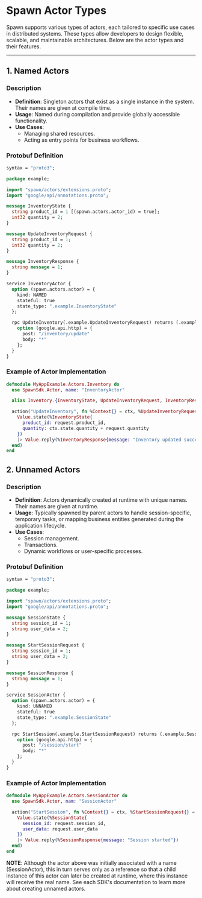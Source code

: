 # Spawn Actor Types

Spawn supports various types of actors, each tailored to specific use cases in distributed systems. These types allow developers to design flexible, scalable, and maintainable architectures. Below are the actor types and their features.

---

## **1. Named Actors**

### **Description**

- **Definition**: Singleton actors that exist as a single instance in the system. Their names are given at compile time.
- **Usage**: Named during compilation and provide globally accessible functionality.
- **Use Cases**: 
  - Managing shared resources.
  - Acting as entry points for business workflows.

### **Protobuf Definition**

```proto
syntax = "proto3";

package example;

import "spawn/actors/extensions.proto";
import "google/api/annotations.proto";

message InventoryState {
  string product_id = 1 [(spawn.actors.actor_id) = true];
  int32 quantity = 2;
}

message UpdateInventoryRequest {
  string product_id = 1;
  int32 quantity = 2;
}

message InventoryResponse {
  string message = 1;
}

service InventoryActor {
  option (spawn.actors.actor) = {
    kind: NAMED
    stateful: true
    state_type: ".example.InventoryState"
  };

  rpc UpdateInventory(.example.UpdateInventoryRequest) returns (.example.InventoryResponse) {
    option (google.api.http) = {
      post: "/inventory/update"
      body: "*"
    };
  }
}
``` 

### **Example of Actor Implementation**

```elixir
defmodule MyAppExample.Actors.Inventory do
  use SpawnSdk.Actor, name: "InventoryActor"

  alias Inventory.{InventoryState, UpdateInventoryRequest, InventoryResponse}

  action("UpdateInventory", fn %Context{} = ctx, %UpdateInventoryRequest{} = request ->
    Value.state(%InventoryState{
      product_id: request.product_id,
      quantity: ctx.state.quantity + request.quantity
    })
    |> Value.reply(%InventoryResponse{message: "Inventory updated successfully"})
  end)
end
```

## **2. Unnamed Actors**

### **Description**

- **Definition**: Actors dynamically created at runtime with unique names. Their names are given at runtime.
- **Usage**: Typically spawned by parent actors to handle session-specific, temporary tasks, or mapping business entities generated during the application lifecycle.
- **Use Cases**: 
  - Session management.
  - Transactions.
  - Dynamic workflows or user-specific processes.

### **Protobuf Definition**

```proto
syntax = "proto3";

package example;

import "spawn/actors/extensions.proto";
import "google/api/annotations.proto";

message SessionState {
  string session_id = 1;
  string user_data = 2;
}

message StartSessionRequest {
  string session_id = 1;
  string user_data = 2;
}

message SessionResponse {
  string message = 1;
}

service SessionActor {
  option (spawn.actors.actor) = {
    kind: UNNAMED
    stateful: true
    state_type: ".example.SessionState"
  };

  rpc StartSession(.example.StartSessionRequest) returns (.example.SessionResponse) {
    option (google.api.http) = {
      post: "/session/start"
      body: "*"
    };
  }
}
```

### **Example of Actor Implementation**

```elixir
defmodule MyAppExample.Actors.SessionActor do
  use SpawnSdk.Actor, nam: "SessionActor"

  action("StartSession", fn %Context{} = ctx, %StartSessionRequest{} = request ->
    Value.state(%SessionState{
      session_id: request.session_id,
      user_data: request.user_data
    })
    |> Value.reply(%SessionResponse{message: "Session started"})
  end)
end
```

**__NOTE__**: Although the actor above was initially associated with a name (SessionActor), this in turn serves only as a reference so that a child instance of this actor can later be created at runtime, where this instance will receive the real name. See each SDK's documentation to learn more about creating unnamed actors.
